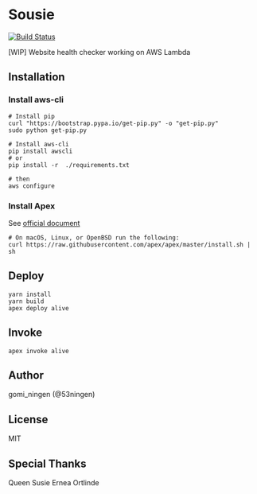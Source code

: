 Sousie
==================
[![Build Status](https://travis-ci.org/53ningen/sousie.svg?branch=master)](https://travis-ci.org/53ningen/sousie)

[WIP] Website health checker working on AWS Lambda

## Installation
### Install aws-cli

```
# Install pip
curl "https://bootstrap.pypa.io/get-pip.py" -o "get-pip.py"
sudo python get-pip.py

# Install aws-cli
pip install awscli
# or
pip install -r  ./requirements.txt

# then
aws configure
```

### Install Apex

See [official document](http://apex.run/#installation)

```
# On macOS, Linux, or OpenBSD run the following:
curl https://raw.githubusercontent.com/apex/apex/master/install.sh | sh
```

## Deploy

```
yarn install
yarn build
apex deploy alive
```

## Invoke

```
apex invoke alive
```

## Author

gomi_ningen (@53ningen)

## License

MIT

## Special Thanks

Queen Susie Ernea Ortlinde
